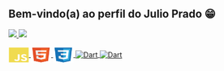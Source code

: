 ## Bem-vindo(a) ao perfil do Julio Prado 😁

 <div>
   <a href="https://github.com/julioprado1">
   <img height="180em" src="https://github-readme-stats.vercel.app/api?username=julioprado1&show_icons=true&theme=tokyonight&include_all_commits=true&count_private=true"/>
   <img height="180em" src="https://github-readme-stats.vercel.app/api/top-langs/?username=julioprado1&layout=compact&langs_count=6&theme=tokyonight"/>
</div>
    
<div style="display: inline_block"><br>
  <img align="center" alt="Js" height="30" width="40" src="https://raw.githubusercontent.com/devicons/devicon/master/icons/javascript/javascript-plain.svg">
  <img align="center" alt="HTML" height="30" width="40" src="https://raw.githubusercontent.com/devicons/devicon/master/icons/html5/html5-original.svg">
  <img align="center" alt="CSS" height="30" width="40" src="https://raw.githubusercontent.com/devicons/devicon/master/icons/css3/css3-original.svg">
  <img align="center" alt="Dart" height="60" width="60" src="https://cdn.jsdelivr.net/gh/devicons/devicon/icons/dart/dart-original-wordmark.svg">      
  <img align="center" alt="Dart" height="30" width="30" src="https://cdn.jsdelivr.net/gh/devicons/devicon/icons/flutter/flutter-original.svg">     
</div>
 
<br>
 
